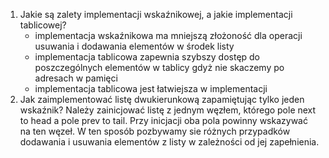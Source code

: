 1. Jakie są zalety implementacji wskaźnikowej, a jakie implementacji tablicowej?
    - implementacja wskaźnikowa ma mniejszą złożoność dla operacji usuwania i dodawania elementów w środek listy
    - implementacja tablicowa zapewnia szybszy dostęp do poszczególnych elementów w tablicy gdyż nie skaczemy po adresach w pamięci
    - implementacja tablicowa jest łatwiejsza w implementacji
2. Jak zaimplementować listę dwukierunkową zapamiętując tylko jeden wskaźnik?
    Należy zainicjować listę z jednym węzłem, którego pole next to head a pole prev to tail. Przy inicjacji oba pola powinny wskazywać na ten węzeł. W ten sposób pozbywamy sie różnych przypadków dodawania i usuwania elementów z listy w zależności od jej zapełnienia.